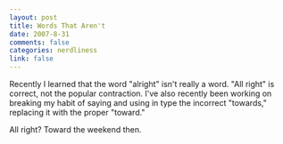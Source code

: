 ```yaml
--- 
layout: post
title: Words That Aren't
date: 2007-8-31
comments: false
categories: nerdliness
link: false
---
```

Recently I learned that the word "alright" isn't really a word.  "All right" is correct, not the popular contraction.  I've also recently been working on breaking my habit of saying and using in type the incorrect "towards," replacing it with the proper "toward."

All right?  Toward the weekend then.
